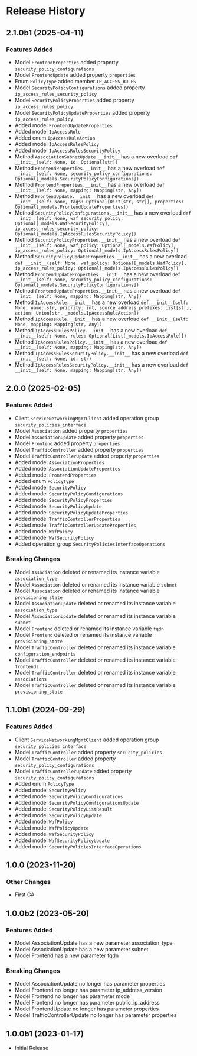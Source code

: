 # Release History

## 2.1.0b1 (2025-04-11)

### Features Added

  - Model `FrontendProperties` added property `security_policy_configurations`
  - Model `FrontendUpdate` added property `properties`
  - Enum `PolicyType` added member `IP_ACCESS_RULES`
  - Model `SecurityPolicyConfigurations` added property `ip_access_rules_security_policy`
  - Model `SecurityPolicyProperties` added property `ip_access_rules_policy`
  - Model `SecurityPolicyUpdateProperties` added property `ip_access_rules_policy`
  - Added model `FrontendUpdateProperties`
  - Added model `IpAccessRule`
  - Added enum `IpAccessRuleAction`
  - Added model `IpAccessRulesPolicy`
  - Added model `IpAccessRulesSecurityPolicy`
  - Method `AssociationSubnetUpdate.__init__` has a new overload `def __init__(self: None, id: Optional[str])`
  - Method `FrontendProperties.__init__` has a new overload `def __init__(self: None, security_policy_configurations: Optional[_models.SecurityPolicyConfigurations])`
  - Method `FrontendProperties.__init__` has a new overload `def __init__(self: None, mapping: Mapping[str, Any])`
  - Method `FrontendUpdate.__init__` has a new overload `def __init__(self: None, tags: Optional[Dict[str, str]], properties: Optional[_models.FrontendUpdateProperties])`
  - Method `SecurityPolicyConfigurations.__init__` has a new overload `def __init__(self: None, waf_security_policy: Optional[_models.WafSecurityPolicy], ip_access_rules_security_policy: Optional[_models.IpAccessRulesSecurityPolicy])`
  - Method `SecurityPolicyProperties.__init__` has a new overload `def __init__(self: None, waf_policy: Optional[_models.WafPolicy], ip_access_rules_policy: Optional[_models.IpAccessRulesPolicy])`
  - Method `SecurityPolicyUpdateProperties.__init__` has a new overload `def __init__(self: None, waf_policy: Optional[_models.WafPolicy], ip_access_rules_policy: Optional[_models.IpAccessRulesPolicy])`
  - Method `FrontendUpdateProperties.__init__` has a new overload `def __init__(self: None, security_policy_configurations: Optional[_models.SecurityPolicyConfigurations])`
  - Method `FrontendUpdateProperties.__init__` has a new overload `def __init__(self: None, mapping: Mapping[str, Any])`
  - Method `IpAccessRule.__init__` has a new overload `def __init__(self: None, name: str, priority: int, source_address_prefixes: List[str], action: Union[str, _models.IpAccessRuleAction])`
  - Method `IpAccessRule.__init__` has a new overload `def __init__(self: None, mapping: Mapping[str, Any])`
  - Method `IpAccessRulesPolicy.__init__` has a new overload `def __init__(self: None, rules: Optional[List[_models.IpAccessRule]])`
  - Method `IpAccessRulesPolicy.__init__` has a new overload `def __init__(self: None, mapping: Mapping[str, Any])`
  - Method `IpAccessRulesSecurityPolicy.__init__` has a new overload `def __init__(self: None, id: str)`
  - Method `IpAccessRulesSecurityPolicy.__init__` has a new overload `def __init__(self: None, mapping: Mapping[str, Any])`

## 2.0.0 (2025-02-05)

### Features Added

  - Client `ServiceNetworkingMgmtClient` added operation group `security_policies_interface`
  - Model `Association` added property `properties`
  - Model `AssociationUpdate` added property `properties`
  - Model `Frontend` added property `properties`
  - Model `TrafficController` added property `properties`
  - Model `TrafficControllerUpdate` added property `properties`
  - Added model `AssociationProperties`
  - Added model `AssociationUpdateProperties`
  - Added model `FrontendProperties`
  - Added enum `PolicyType`
  - Added model `SecurityPolicy`
  - Added model `SecurityPolicyConfigurations`
  - Added model `SecurityPolicyProperties`
  - Added model `SecurityPolicyUpdate`
  - Added model `SecurityPolicyUpdateProperties`
  - Added model `TrafficControllerProperties`
  - Added model `TrafficControllerUpdateProperties`
  - Added model `WafPolicy`
  - Added model `WafSecurityPolicy`
  - Added operation group `SecurityPoliciesInterfaceOperations`
  
### Breaking Changes

  - Model `Association` deleted or renamed its instance variable `association_type`
  - Model `Association` deleted or renamed its instance variable `subnet`
  - Model `Association` deleted or renamed its instance variable `provisioning_state`
  - Model `AssociationUpdate` deleted or renamed its instance variable `association_type`
  - Model `AssociationUpdate` deleted or renamed its instance variable `subnet`
  - Model `Frontend` deleted or renamed its instance variable `fqdn`
  - Model `Frontend` deleted or renamed its instance variable `provisioning_state`
  - Model `TrafficController` deleted or renamed its instance variable `configuration_endpoints`
  - Model `TrafficController` deleted or renamed its instance variable `frontends`
  - Model `TrafficController` deleted or renamed its instance variable `associations`
  - Model `TrafficController` deleted or renamed its instance variable `provisioning_state`

## 1.1.0b1 (2024-09-29)

### Features Added

  - Client `ServiceNetworkingMgmtClient` added operation group `security_policies_interface`
  - Model `TrafficController` added property `security_policies`
  - Model `TrafficController` added property `security_policy_configurations`
  - Model `TrafficControllerUpdate` added property `security_policy_configurations`
  - Added enum `PolicyType`
  - Added model `SecurityPolicy`
  - Added model `SecurityPolicyConfigurations`
  - Added model `SecurityPolicyConfigurationsUpdate`
  - Added model `SecurityPolicyListResult`
  - Added model `SecurityPolicyUpdate`
  - Added model `WafPolicy`
  - Added model `WafPolicyUpdate`
  - Added model `WafSecurityPolicy`
  - Added model `WafSecurityPolicyUpdate`
  - Added model `SecurityPoliciesInterfaceOperations`

## 1.0.0 (2023-11-20)

### Other Changes

  - First GA

## 1.0.0b2 (2023-05-20)

### Features Added

  - Model AssociationUpdate has a new parameter association_type
  - Model AssociationUpdate has a new parameter subnet
  - Model Frontend has a new parameter fqdn

### Breaking Changes

  - Model AssociationUpdate no longer has parameter properties
  - Model Frontend no longer has parameter ip_address_version
  - Model Frontend no longer has parameter mode
  - Model Frontend no longer has parameter public_ip_address
  - Model FrontendUpdate no longer has parameter properties
  - Model TrafficControllerUpdate no longer has parameter properties

## 1.0.0b1 (2023-01-17)

* Initial Release

